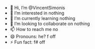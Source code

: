 - 👋 Hi, I’m @VincentSimonis
- 👀 I’m interested in nothing
- 🌱 I’m currently learning nothing
- 💞️ I’m looking to collaborate on nothing
- 📫 How to reach me no
- 😄 Pronouns: he? f off
- ⚡ Fun fact: f# off

<!---
VincentSimonis/VincentSimonis is a ✨ special ✨ repository because its `README.md` (this file) appears on your GitHub profile.
You can click the Preview link to take a look at your changes.
--->
